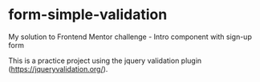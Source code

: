 # form-simple-validation
My solution to Frontend Mentor challenge - Intro component with sign-up form

This is a practice project using the jquery validation plugin (https://jqueryvalidation.org/).
